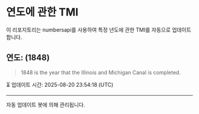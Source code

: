 
# 연도에 관한 TMI

이 리포지토리는 numbersapi를 사용하여 특정 년도에 관한 TMI를 자동으로 업데이트합니다.

## 연도: (1848)
> 1848 is the year that the Illinois and Michigan Canal is completed.

⏳ 업데이트 시간: 2025-08-20 23:54:18 (UTC)

---
자동 업데이트 봇에 의해 관리됩니다.
